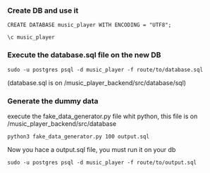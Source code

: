 
### Create DB and use it
```
CREATE DATABASE music_player WITH ENCODING = "UTF8";
```
```
\c music_player
```

### Execute the database.sql file on the new DB 
```
sudo -u postgres psql -d music_player -f route/to/database.sql
```

(database.sql is on /music_player_backend/src/database/sql)

### Generate the dummy data 
execute the fake_data_generator.py file whit python, this file is on /music_player_backend/src/database
```
python3 fake_data_generator.py 100 output.sql
```
Now you hace a output.sql file, you must run it on your db 
```
sudo -u postgres psql -d music_player -f route/to/output.sql
```

